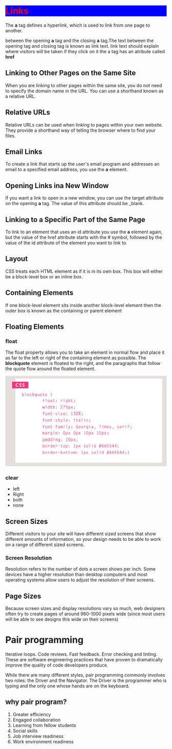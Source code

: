 <h1 style='color:red; background-color:blue'>Links </h1>

The **a** tag defines a hyperlink, which is used to link from one page to another.


between the opening **a** tag and the closing **a** tag.The text between the opening tag and closing tag 
is known as link text.
link text should explain where visitors will be taken if they click on it
the a tag has an atribute called <b> href</b>

## Linking to Other Pages on the Same Site

When you are linking to other 
pages within the same site, 
you do not need to specify the 
domain name in the URL. You 
can use a shorthand known as a 
relative URL.

## Relative URLs

Relative URLs can be used when linking to pages within your own 
website. They provide a shorthand way of telling the browser where to 
find your files.
## Email Links

To create a link that starts up 
the user's email program and 
addresses an email to a specified 
email address, you use the **a**
element.

## Opening Links ina New Window

If you want a link to open in a 
new window, you can use the 
target attribute on the opening 
**a** tag. The value of this 
attribute should be _blank.

## Linking to a Specific Part of the Same Page

To link to an element that uses 
an id attribute you use the **a**
element again, but the value of 
the href attribute starts with 
the # symbol, followed by the 
value of the id attribute of the 
element you want to link to.

## Layout

CSS treats each HTML element as if it is in its 
own box. This box will either be a block-level
box or an inline box.

## Containing Elements

If one block-level element sits inside another 
block-level element then the outer box is 
known as the containing or parent element

## Floating Elements

### float
The float property allows you 
to take an element in normal 
flow and place it as far to the 
left or right of the containing 
element as possible.
The **blockquote** element 
is floated to the right, and the 
paragraphs that follow the quote 
flow around the floated element.

![image](img/Capture8.PNG)
### clear
* left
* Right
* both
* none

## Screen Sizes

Different visitors to your site will have different sized screens that show 
different amounts of information, so your design needs to be able to 
work on a range of different sized screens.

### Screen Resolution

Resolution refers to the number of dots a screen shows per inch. Some 
devices have a higher resolution than desktop computers and most 
operating systems allow users to adjust the resolution of their screens.

## Page Sizes

Because screen sizes and display resolutions vary so much, web 
designers often try to create pages of around 960-1000 pixels wide 
(since most users will be able to see designs this wide on their screens)

# Pair programming

Iterative loops. Code reviews. Fast feedback. Error checking and linting. These are software engineering practices that have proven to dramatically improve the quality of code developers produce.

While there are many different styles, pair programming commonly involves two roles: the Driver and the Navigator. The Driver is the programmer who is typing and the only one whose hands are on the keyboard.

## why pair program?

1. Greater efficiency
2. Engaged collaboration
3. Learning from fellow students
4. Social skills
5. Job interview readiness
6. Work environment readiness
